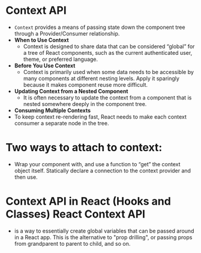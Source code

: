 # Context API
  - `Context` provides a means of passing state down the component tree through a Provider/Consumer relationship.
  - **When to Use Context**
    - Context is designed to share data that can be considered “global” for a tree of React components, such as the current authenticated user, theme, or preferred language. 
  - **Before You Use Context**
    - Context is primarily used when some data needs to be accessible by many components at different nesting levels. Apply it sparingly because it makes component reuse more difficult.
  - **Updating Context from a Nested Component**
    - It is often necessary to update the context from a component that is nested somewhere deeply in the component tree.
  - **Consuming Multiple Contexts**
   - To keep context re-rendering fast, React needs to make each context consumer a separate node in the tree.
# Two ways to attach to context:
  - Wrap your component with, and use a function to “get” the context object itself.
Statically declare a connection to the context provider and then use.
# Context API in React (Hooks and Classes) React Context API 
  - is a way to essentially create global variables that can be passed around in a React app. This is the alternative to "prop drilling", or passing props from grandparent to parent to child, and so on.